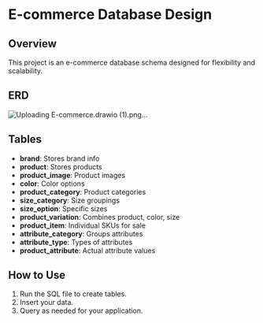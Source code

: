 # E-commerce Database Design

## Overview
This project is an e-commerce database schema designed for flexibility and scalability.

## ERD
![Uploading E-commerce.drawio (1).png…]()


## Tables
- **brand**: Stores brand info
- **product**: Stores products
- **product_image**: Product images
- **color**: Color options
- **product_category**: Product categories
- **size_category**: Size groupings
- **size_option**: Specific sizes
- **product_variation**: Combines product, color, size
- **product_item**: Individual SKUs for sale
- **attribute_category**: Groups attributes
- **attribute_type**: Types of attributes
- **product_attribute**: Actual attribute values

## How to Use
1. Run the SQL file to create tables.
2. Insert your data.
3. Query as needed for your application.

